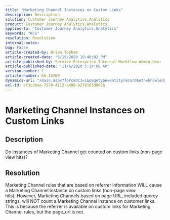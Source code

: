 ```yaml
---
title: "Marketing Channel Instances on Custom Links"
description: Description
solution: Customer Journey Analytics,Analytics
product: Customer Journey Analytics,Analytics
applies-to: "Customer Journey Analytics,Analytics"
keywords: "KCS"
resolution: Resolution
internal-notes: 
bug: False
article-created-by: Brian Topham
article-created-date: "6/15/2020 10:40:02 PM"
article-published-by: Service Enterprise Internal Workflow Admin User
article-published-date: "11/6/2020 5:14:08 AM"
version-number: 1
article-number: KA-15760
dynamics-url: "/main.aspx?forceUCI=1&pagetype=entityrecord&etn=knowledgearticle&id=6681da21-59af-ea11-a812-000d3a303484"
exl-id: ef3cdbee-7570-4112-a408-b279183d082b
---
```

# Marketing Channel Instances on Custom Links

## Description

Do instances of Marketing Channel get counted on custom links (non-page view hits)?

## Resolution

Marketing Channel rules that are based on referrer information WILL cause a Marketing Channel instance on custom links (non-page view hits). However, Marketing Channels based on page URL, included querey strings, will NOT count a Marketing Channel instance on customer links. This is because the referrer is available on custom links for Marketing Channel rules, but the page_url is not.
